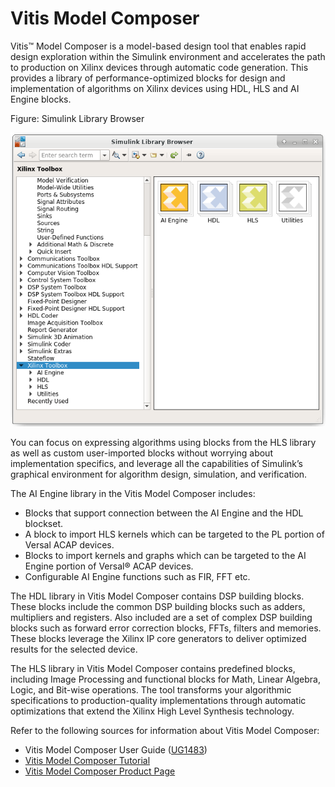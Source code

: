 # Vitis Model Composer

Vitis™ Model Composer is a model-based design tool that enables rapid
design exploration within the Simulink environment and accelerates the
path to production on Xilinx devices through automatic code generation.
This provides a library of performance-optimized blocks for design and
implementation of algorithms on Xilinx devices using HDL, HLS and AI
Engine blocks.

Figure: Simulink Library Browser

![](./Images/hot1603112233592.png)

You can focus on expressing algorithms using blocks from the HLS library
as well as custom user-imported blocks without worrying about
implementation specifics, and leverage all the capabilities of
Simulink’s graphical environment for algorithm design, simulation, and
verification.

The AI Engine library in the Vitis Model Composer includes:

- Blocks that support connection between the AI Engine and the HDL
  blockset.
- A block to import HLS kernels which can be targeted to the PL portion
  of Versal ACAP devices.
- Blocks to import kernels and graphs which can be targeted to the AI
  Engine portion of Versal® ACAP devices.
- Configurable AI Engine functions such as FIR, FFT etc.

The HDL library in Vitis Model Composer contains DSP building blocks.
These blocks include the common DSP building blocks such as adders,
multipliers and registers. Also included are a set of complex DSP
building blocks such as forward error correction blocks, FFTs, filters
and memories. These blocks leverage the Xilinx IP core generators to
deliver optimized results for the selected device.

The HLS library in Vitis Model Composer contains predefined blocks,
including Image Processing and functional blocks for Math, Linear
Algebra, Logic, and Bit-wise operations. The tool transforms your
algorithmic specifications to production-quality implementations through
automatic optimizations that extend the Xilinx High Level Synthesis
technology.

Refer to the following sources for information about Vitis Model
Composer:

- Vitis Model Composer User Guide
  ([UG1483](https://docs.xilinx.com/access/sources/dita/map?Doc_Version=2021.2%20English&url=ug1483-model-composer-sys-gen-user-guide))
- [Vitis Model Composer Tutorial](https://github.com/Xilinx/Vitis_Model_Composer/blob/2024.1/Tutorials/README.md)
- [Vitis Model Composer Product
  Page](https://www.xilinx.com/products/design-tools/vitis/vitis-model-composer.html)
